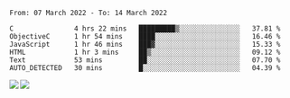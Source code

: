 <!--START_SECTION:waka-->

```text
From: 07 March 2022 - To: 14 March 2022

C               4 hrs 22 mins   █████████▒░░░░░░░░░░░░░░░   37.81 %
ObjectiveC      1 hr 54 mins    ████░░░░░░░░░░░░░░░░░░░░░   16.46 %
JavaScript      1 hr 46 mins    ███▓░░░░░░░░░░░░░░░░░░░░░   15.33 %
HTML            1 hr 3 mins     ██▒░░░░░░░░░░░░░░░░░░░░░░   09.12 %
Text            53 mins         ██░░░░░░░░░░░░░░░░░░░░░░░   07.70 %
AUTO_DETECTED   30 mins         █░░░░░░░░░░░░░░░░░░░░░░░░   04.39 %
```

<!--END_SECTION:waka-->
<a href="https://github.com/anuraghazra/github-readme-stats">
  <img align="left" src="https://github-readme-stats.vercel.app/api?username=Tanesan&count_private=true&show_icons=true" />
<img align="left" src="https://github-readme-stats.vercel.app/api/top-langs/?username=Tanesan" />
</a>

